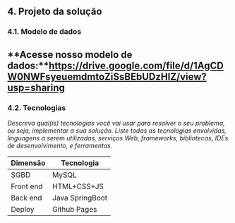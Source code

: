 ## 4. Projeto da solução

### 4.1. Modelo de dados

**Acesse nosso modelo de dados:**https://drive.google.com/file/d/1AgCDW0NWFsyeuemdmtoZiSsBEbUDzHIZ/view?usp=sharing
---

### 4.2. Tecnologias

_Descreva qual(is) tecnologias você vai usar para resolver o seu problema, ou seja, implementar a sua solução. Liste todas as tecnologias envolvidas, linguagens a serem utilizadas, serviços Web, frameworks, bibliotecas, IDEs de desenvolvimento, e ferramentas._

| **Dimensão**   | **Tecnologia**  |
| ---            | ---             |
| SGBD           | MySQL           |
| Front end      | HTML+CSS+JS     |
| Back end       | Java SpringBoot |
| Deploy         | Github Pages    |

